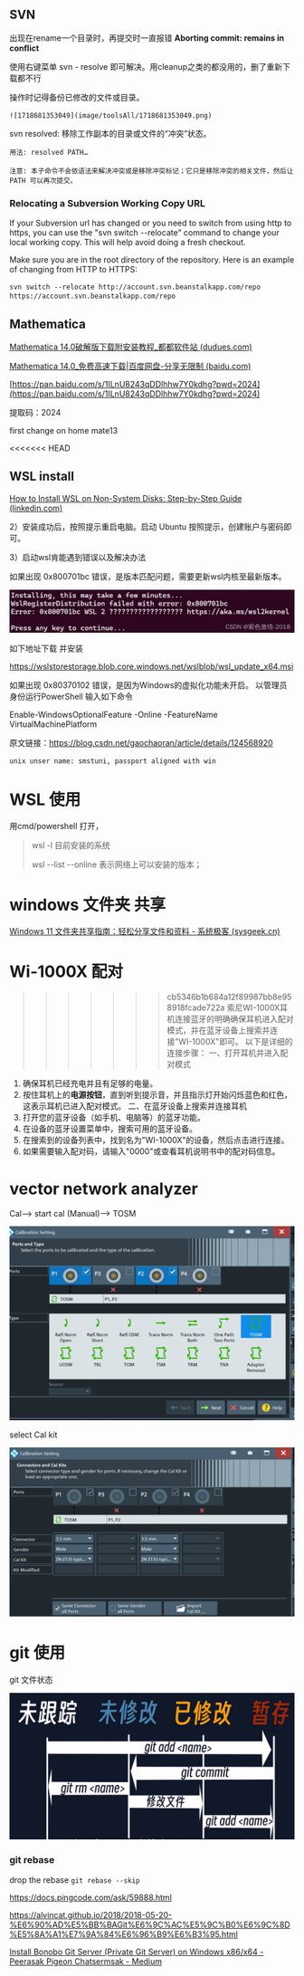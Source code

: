 ## SVN

出现在rename一个目录时，再提交时一直报错 **Aborting commit: remains in conflict**

使用右键菜单 svn - resolve 即可解决。用cleanup之类的都没用的，删了重新下载都不行

操作时记得备份已修改的文件或目录。

    ![1718681353049](image/toolsAll/1718681353049.png)

svn resolved: 移除工作副本的目录或文件的“冲突”状态。

```
用法: resolved PATH…

注意: 本子命令不会依语法来解决冲突或是移除冲突标记；它只是移除冲突的相关文件，然后让 PATH 可以再次提交。

```

### Relocating a Subversion Working Copy URL

If your Subversion url has changed or you need to switch from using http to https, you can use the "svn switch --relocate" command to change your local working copy. This will help avoid doing a fresh checkout.

Make sure you are in the root directory of the repository. Here is an example of changing from HTTP to HTTPS:

```
svn switch --relocate http://account.svn.beanstalkapp.com/repo https://account.svn.beanstalkapp.com/repo
```

## Mathematica

[Mathematica 14.0破解版下载附安装教程_都都软件站 (dudues.com)](https://www.dudues.com/6313.html)

[Mathematica 14.0_免费高速下载|百度网盘-分享无限制 (baidu.com)](https://pan.baidu.com/s/1ILnU8243qDDlhhw7Y0kdhg?pwd=2024#list/path=%2Fsharelink1100640734561-909307838645240%2FMathematica%2014.0&parentPath=%2Fsharelink1100640734561-909307838645240)

[https://pan.baidu.com/s/1ILnU8243qDDlhhw7Y0kdhg?pwd=2024](https://pan.baidu.com/s/1ILnU8243qDDlhhw7Y0kdhg?pwd=2024)

提取码：2024

first change on home mate13

<<<<<<< HEAD

## WSL install

[How to Install WSL on Non-System Disks: Step-by-Step Guide (linkedin.com)](https://www.linkedin.com/pulse/how-install-wsl-non-system-disks-step-by-step-guide-ambu-vijayan)

2）安装成功后，按照提示重启电脑。启动 Ubuntu 按照提示，创建账户与密码即可。

3）启动wsl肯能遇到错误以及解决办法

如果出现 0x800701bc 错误，是版本匹配问题，需要更新wsl内核至最新版本。

![1720156911627](image/toolsAll/1720156911627.png)

如下地址下载 并安装

https://wslstorestorage.blob.core.windows.net/wslblob/wsl_update_x64.msi

如果出现 0x80370102 错误，是因为Windows的虚拟化功能未开启。
以管理员身份运行PowerShell 输入如下命令

Enable-WindowsOptionalFeature -Online -FeatureName VirtualMachinePlatform

原文链接：https://blog.csdn.net/gaochaoran/article/details/124568920

```
unix unser name: smstuni, passport aligned with win
```

# WSL  使用

用cmd/powershell 打开，

> wsl -l 目前安装的系统
>
> wsl --list --online 表示网络上可以安装的版本；

# windows 文件夹 共享

[Windows 11 文件夹共享指南：轻松分享文件和资料 - 系统极客 (sysgeek.cn)](https://www.sysgeek.cn/sharing-folders-windows-11/#:~:text=1%20%E4%BD%BF%E7%94%A8%20Windows%20%2B%20E%20%E5%BF%AB%E6%8D%B7%E9%94%AE%E6%89%93%E5%BC%80%E6%96%87%E4%BB%B6%E8%B5%84%E6%BA%90%E7%AE%A1%E7%90%86%E5%99%A8%E3%80%82,2%20%E5%9C%A8%E5%B7%A6%E4%BE%A7%E5%AF%BC%E8%88%AA%E6%A0%8F%E4%B8%AD%EF%BC%8C%E7%82%B9%E5%87%BB%E3%80%8C%E7%BD%91%E7%BB%9C%E3%80%8D%EF%BC%88%E6%9C%AC%E6%9C%BA%E9%9C%80%E8%A6%81%E5%90%AF%E7%94%A8%E7%BD%91%E7%BB%9C%E5%8F%91%E7%8E%B0%EF%BC%89%E3%80%82%20%E4%BB%8E%E5%88%97%E8%A1%A8%E4%B8%AD%E5%8F%8C%E5%87%BB%E5%85%B1%E4%BA%AB%E8%AE%BE%E5%A4%87%EF%BC%8C%E5%B0%B1%E5%8F%AF%E4%BB%A5%E6%89%93%E5%BC%80%E5%B9%B6%E6%B5%8F%E8%A7%88%E5%85%B1%E4%BA%AB%E7%9A%84%E6%96%87%E4%BB%B6%E5%A4%B9%E3%80%82%20%E9%80%9A%E8%BF%87%E3%80%8C%E7%BD%91%E7%BB%9C%E3%80%8D%E9%80%89%E9%A1%B9%E5%8F%91%E7%8E%B0%E5%B9%B6%E8%AE%BF%E9%97%AE%E5%85%B1%E4%BA%AB%E8%AE%BE%E5%A4%87%203%20%E5%A6%82%E6%9E%9C%E9%9C%80%E8%A6%81%E8%BA%AB%E4%BB%BD%E9%AA%8C%E8%AF%81%EF%BC%8C%E8%AF%B7%E8%BE%93%E5%85%A5%E7%9B%B8%E5%BA%94%E7%9A%84%E7%94%A8%E6%88%B7%E5%90%8D%E5%92%8C%E5%AF%86%E7%A0%81%EF%BC%8C%E7%84%B6%E5%90%8E%E8%AE%BF%E9%97%AE%E5%85%B1%E4%BA%AB%E6%96%87%E4%BB%B6%E5%A4%B9%E4%B8%AD%E7%9A%84%E6%96%87%E4%BB%B6%E3%80%82)

# Wi-1000X 配对

>>>>>>> cb5346b1b684a12f89987bb8e958918fcade722a
>>>>>>> 索尼WI-1000X耳机连接蓝牙的明确确保耳机进入配对模式，并在蓝牙设备上搜索并连接"WI-1000X"即可。
>>>>>>> 以下是详细的连接步骤：
>>>>>>> 一、打开耳机并进入配对模式
>>>>>>>
>>>>>>
>>>>>
>>>>
>>>
>>

1. 确保耳机已经充电并且有足够的电量。
2. 按住耳机上的**电源按钮**，直到听到提示音，并且指示灯开始闪烁蓝色和红色，这表示耳机已进入配对模式。
   二、在蓝牙设备上搜索并连接耳机
3. 打开您的蓝牙设备（如手机、电脑等）的蓝牙功能。
4. 在设备的蓝牙设置菜单中，搜索可用的蓝牙设备。
5. 在搜索到的设备列表中，找到名为"WI-1000X"的设备，然后点击进行连接。
6. 如果需要输入配对码，请输入"0000"或查看耳机说明书中的配对码信息。

# vector network analyzer

Cal--> start cal (Manual)--> TOSM

![1720169067342](image/toolsAll/1720169067342.png)

select Cal kit

![1720169160446](image/toolsAll/1720169160446.png)

# git 使用

git 文件状态

![1719913725521](image/toolsAll/1719913725521.png)

### git rebase

drop the rebase  `git rebase --skip`

https://docs.pingcode.com/ask/59888.html

https://alvincat.github.io/2018/2018-05-20-%E6%90%AD%E5%BB%BAGit%E6%9C%AC%E5%9C%B0%E6%9C%8D%E5%8A%A1%E7%9A%84%E6%96%B9%E6%B3%95.html


[Install Bonobo Git Server (Private Git Server) on Windows x86/x64 - Peerasak Pigeon Chatsermsak - Medium](https://pi6eon.medium.com/install-bonobo-git-server-private-git-server-on-windows-x86-x64-cfe5b55fea6d)
